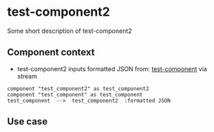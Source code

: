 
# test-component2

Some short description of test-component2

## Component context

* test-component2 inputs formatted JSON from: [test-component](./test-componenet.md) via stream



``` plantuml
component "test_component2" as test_component2
component "test_component" as test_component
test_component  -->  test_component2  :formatted JSON

```

## Use case


